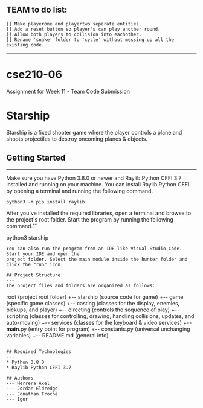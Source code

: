 ## TEAM to do list:
```
[] Make playerone and playertwo seperate entities.
[] Add a reset button so player's can play another round.
[] Allow both players to collision into eachother.
[] Rename 'snake' folder to 'cycle' without messing up all the existing code.
```
---

# cse210-06
Assignment for Week 11 - Team Code Submission


# Starship
Starship is a fixed shooter game where the player controls a plane and shoots projectiles to destroy oncoming planes & objects.

## Getting Started
---
Make sure you have Python 3.8.0 or newer and Raylib Python CFFI 3.7 installed and running on your machine. You can install Raylib Python CFFI by opening a terminal and running the following command.
```
python3 -m pip install raylib
```
After you've installed the required libraries, open a terminal and browse to the project's root folder. Start the program by running the following command.```

python3 starship 
```
You can also run the program from an IDE like Visual Studio Code. Start your IDE and open the 
project folder. Select the main module inside the hunter folder and click the "run" icon.

## Project Structure
---
The project files and folders are organized as follows:
```
root                    (project root folder)
+-- starship            (source code for game)
  +-- game              (specific game classes)
    +-- casting         (classes for the display, enemies, pickups, and player)
    +-- directing       (controls the sequence of play)
    +-- scripting       (classes for controlling, drawing, handling collisions, updates, and auto-moving)
    +-- services        (classes for the keyboard & video services)
  +-- __main__.py       (entry point for program)
  +-- constants.py      (universal unchanging variables)
+-- README.md           (general info)
```

## Required Technologies
---
* Python 3.8.0
* Raylib Python CFFI 3.7

## Authors
--- Herrera Axel
--- Jordan Eldredge
--- Jonathan Troche
--- Igor
